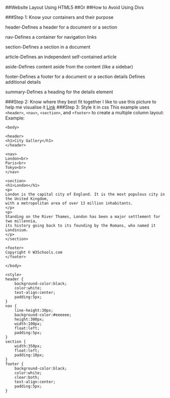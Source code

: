##Website Layout Using HTML5
##Or
##How to Avoid Using Divs

###Step 1: Know your containers and their purpose

header-Defines a header for a document or a section

nav-Defines a container for navigation links

section-Defines a section in a document

article-Defines an independent self-contained article

aside-Defines content aside from the content (like a sidebar)

footer-Defines a footer for a document or a section details Defines additional details

summary-Defines a heading for the details element

###Step 2: Know where they best fit together
I like to use this picture to help me visualise it
[Link](http://i.imgur.com/oLu1PRE.gif)
###Step 3: Style it in css
This example uses `<header>`, `<nav>`, `<section>`, and `<footer>` to create a multiple column layout:
Example:
```
<body>

<header>
<h1>City Gallery</h1>
</header>

<nav>
London<br>
Paris<br>
Tokyo<br>
</nav>

<section>
<h1>London</h1>
<p>
London is the capital city of England. It is the most populous city in the United Kingdom,
with a metropolitan area of over 13 million inhabitants.
</p>
<p>
Standing on the River Thames, London has been a major settlement for two millennia,
its history going back to its founding by the Romans, who named it Londinium.
</p>
</section>

<footer>
Copyright © W3Schools.com
</footer>

</body>

<style>
header {
    background-color:black;
    color:white;
    text-align:center;
    padding:5px; 
}
nav {
    line-height:30px;
    background-color:#eeeeee;
    height:300px;
    width:100px;
    float:left;
    padding:5px; 
}
section {
    width:350px;
    float:left;
    padding:10px; 
}
footer {
    background-color:black;
    color:white;
    clear:both;
    text-align:center;
    padding:5px; 
}
```
